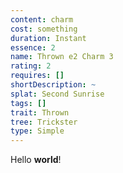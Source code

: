 ```yaml
---
content: charm
cost: something
duration: Instant
essence: 2
name: Thrown e2 Charm 3
rating: 2
requires: []
shortDescription: ~
splat: Second Sunrise
tags: []
trait: Thrown
tree: Trickster
type: Simple
---
```


Hello **world**!
